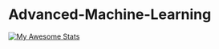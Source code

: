 ﻿# Advanced-Machine-Learning

 [![My Awesome Stats](https://awesome-github-stats.azurewebsites.net/user-stats/watitap)](https://git.io/awesome-stats-card)

